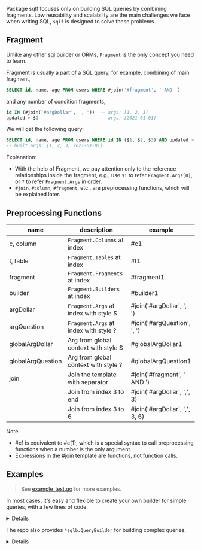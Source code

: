 Package sqlf focuses only on building SQL queries by combining fragments. 
Low reusability and scalability are the main challenges we face when 
writing SQL, `sqlf` is designed to solve these problems.

## Fragment

Unlike any other sql builder or ORMs, `Fragment` is the only concept 
you need to learn.

Fragment is usually a part of a SQL query, for example, combining of main fragment,

```sql
SELECT id, name, age FROM users WHERE #join('#fragment', ' AND ')
```

and any number of condition fragments,

```sql
id IN (#join('#argDollar', ', '))  -- args: [1, 2, 3]
updated > $1                       -- args: [2021-01-01]
```

We will get the following query:

```sql
SELECT id, name, age FROM users WHERE id IN ($1, $2, $3) AND updated > $4
-- built args: [1, 2, 3, 2021-01-01]
```

Explanation:

- With the help of Fragment, we pay attention only to the reference relationships
inside the fragment, e.g., use `$1` to refer `Fragment.Args[0]`, or `?` to refer `Fragment.Args` in order.
- `#join`, `#column`, `#fragment`, etc., are preprocessing functions, which will be explained later.

## Preprocessing Functions

| name           | description                           | example                        |
| -------------- | ------------------------------------- | ------------------------------ |
| c, column      | `Fragment.Columns` at index           | #c1                            |
| t, table       | `Fragment.Tables` at index            | #t1                            |
| fragment       | `Fragment.Fragments` at index         | #fragment1                     |
| builder        | `Fragment.Builders` at index          | #builder1                      |
| argDollar      | `Fragment.Args` at index with style $ | #join('#argDollar', ', ')      |
| argQuestion    | `Fragment.Args` at index with style ? | #join('#argQuestion', ', ')    |
| globalArgDollar   | Arg from global context with style $  | #globalArgDollar1                 |
| globalArgQuestion | Arg from global context with style ?  | #globalArgQuestion1               |
| join           | Join the template with separator      | #join('#fragment', ' AND ')    |
|                | Join from index 3 to end              | #join('#argDollar', ',', 3)    |
|                | Join from index 3 to 6                | #join('#argDollar', ',', 3, 6) |

Note:
  - #c1 is equivalent to #c(1), which is a special syntax to call preprocessing functions when a number is the only argument.
  - Expressions in the #join template are functions, not function calls.

## Examples

> See [example_test.go](./example_test.go) for more examples.

In most cases, it's easy and flexible to create your own builder  for simple queries, with a few lines of code.

<details>

```go
func Example_update() {
	update := &sqlf.Fragment{
		Prefix: "",
		Raw:    "UPDATE #t1 SET #join('#c=#argDollar', ', ')",
	}
	where := &sqlf.Fragment{
		Prefix: "WHERE",
		Raw:    "#join('#fragment', ' AND ')",
	}
	// consider wrapping it with your own builder 
	// to provide a more friendly APIs
	builder := &sqlf.Fragment{
		Raw: "#join('#fragment', ' ')",
		Fragments: []*sqlf.Fragment{
			update,
			where,
		},
	}

	var users sqlf.Table = "users"
	update.WithTables(users)
	update.WithColumns(users.Expressions("name", "email")...)
	update.WithArgs("jebbs", "qjebbs@gmail.com")
	// append as many conditions as you want
	where.AppendFragments(&sqlf.Fragment{
		Raw:     "#c1=$1",
		Columns: users.Expressions("id"),
		Args:    []any{1},
	})

	bulit, args, err := builder.Build()
	if err != nil {
		panic(err)
	}
	fmt.Println(bulit)
	fmt.Println(args)
	// Output:
	// UPDATE users SET name=$1, email=$2 WHERE id=$3
	// [jebbs qjebbs@gmail.com 1]
}
```
</details>

The repo also provides `*sqlb.QueryBuilder` for building complex queries.

<details>

```go
func ExampleQueryBuilder_Build() {
	var (
		foo = sqlb.NewTable("foo", "f")
		bar = sqlb.NewTable("bar", "b")
	)
	b := sqlb.NewQueryBuilder().
		Select(foo.Column("*")).
		From(foo).
		InnerJoin(bar, &sqlf.Fragment{
			Raw: "#c1=#c2",
			Columns: []*sqlf.TableColumn{
				bar.Column("foo_id"),
				foo.Column("id"),
			},
		}).
		Where(&sqlf.Fragment{
			Raw:     "(#c1=$1 OR #c2=$1)",
			Columns: foo.Columns("a", "b"),
			Args:    []any{1},
		}).
		Where2(bar.Column("c"), "=", 2)

	query, args, err := b.BindVar(syntax.Dollar).Build()
	if err != nil {
		panic(err)
	}
	fmt.Println(query)
	fmt.Println(args)
	query, args, err = b.BindVar(syntax.Question).Build()
	if err != nil {
		panic(err)
	}
	fmt.Println(query)
	fmt.Println(args)
	// Output:
	// SELECT f.* FROM foo AS f INNER JOIN bar AS b ON b.foo_id=f.id WHERE (f.a=$1 OR f.b=$1) AND b.c=$2
	// [1 2]
	// SELECT f.* FROM foo AS f INNER JOIN bar AS b ON b.foo_id=f.id WHERE (f.a=? OR f.b=?) AND b.c=?
	// [1 1 2]
}
```
</details>
